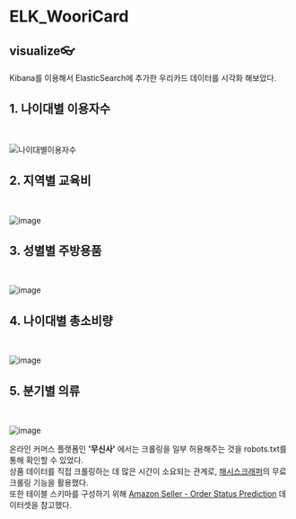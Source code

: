 # ELK_WooriCard



## visualize👓


Kibana를 이용해서 ElasticSearch에 추가한 우리카드 데이터를 시각화 해보았다.<br>

## 1. 나이대별 이용자수



<br>

![나이대별이용자수](https://github.com/user-attachments/assets/57ffd3a5-9925-4467-b199-b59371504b04)

## 2. 지역별 교육비



<br>

![image](https://github.com/user-attachments/assets/59c0cd1e-e639-4487-b206-a5cb729115c0)

## 3. 성별별 주방용품



<br>

![image](https://github.com/user-attachments/assets/69130e93-abbf-40ff-a3ae-c8320de494f8)

## 4. 나이대별 총소비량



<br>

![image](https://github.com/user-attachments/assets/bc37a418-520e-4ec6-8ede-7a0e8fc98f6c)



## 5. 분기별 의류


<br>

![image](https://github.com/user-attachments/assets/102390fe-3562-42af-82f5-3c7858367c55)




온라인 커머스 플랫폼인 **'무신사'** 에서는 크롤링을 일부 허용해주는 것을 robots.txt를 통해 확인할 수 있었다. <br>
상품 데이터를 직접 크롤링하는 데 많은 시간이 소요되는 관계로, [해시스크래퍼](https://www.hashscraper.com/)의 무료 크롤링 기능을 활용했다. <br>
또한 테이블 스키마를 구성하기 위해 [Amazon Seller - Order Status Prediction](https://www.kaggle.com/datasets/pranalibose/amazon-seller-order-status-prediction) 데이터셋을 참고했다. <br>
